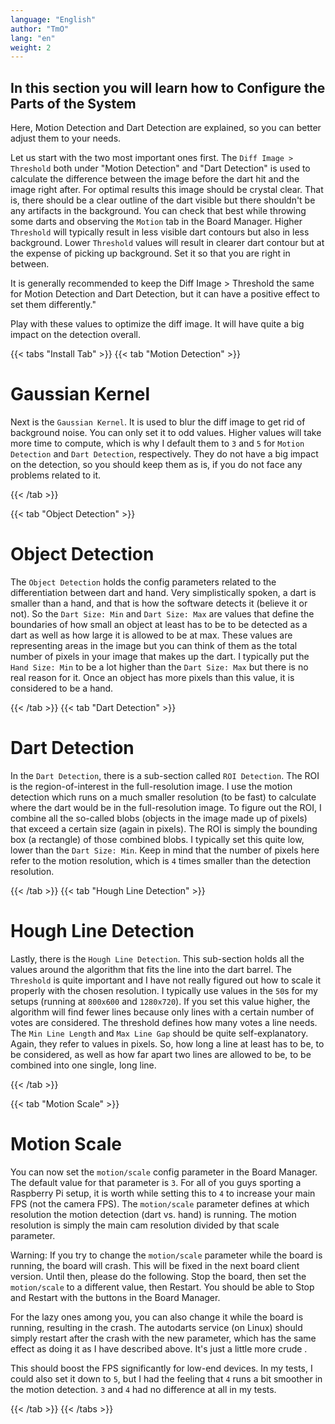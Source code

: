```yaml
---
language: "English"
author: "TmO"
lang: "en"
weight: 2
---
```


[comment]: <> (Maybe using this kind of switchable Table to keep things organized?)
[comment]: < > (spelling + wording)

## In this section you will learn how to Configure the Parts of the System

Here, Motion Detection and Dart Detection are explained, so you can better adjust them to your needs.

Let us start with the two most important ones first.
The `Diff Image > Threshold` both under "Motion Detection" and "Dart Detection" is used to calculate the difference between the image before the dart hit and the image right after.
For optimal results this image should be crystal clear.
That is, there should be a clear outline of the dart visible but there shouldn't be any artifacts in the background.
You can check that best while throwing some darts and observing the `Motion` tab in the Board Manager.
Higher `Threshold` will typically result in less visible dart contours but also in less background.
Lower `Threshold` values will result in clearer dart contour but at the expense of picking up background.
Set it so that you are right in between.

It is generally recommended to keep the Diff Image > Threshold the same for Motion Detection and Dart Detection, but it can have a positive effect to set them differently."

Play with these values to optimize the diff image.
It will have quite a big impact on the detection overall.

{{< tabs "Install Tab" >}}
{{< tab "Motion Detection" >}}

# Gaussian Kernel

Next is the `Gaussian Kernel`.
It is used to blur the diff image to get rid of background noise.
You can only set it to odd values.
Higher values will take more time to compute, which is why I default them to `3` and `5` for `Motion Detection` and `Dart Detection`, respectively.
They do not have a big impact on the detection, so you should keep them as is, if you do not face any problems related to it.

{{< /tab >}}

{{< tab "Object Detection" >}}

# Object Detection

The `Object Detection` holds the config parameters related to the differentiation between dart and hand.
Very simplistically spoken, a dart is smaller than a hand, and that is how the software detects it (believe it or not).
So the `Dart Size: Min` and `Dart Size: Max` are values that define the boundaries of how small an object at least has to be to be detected as a dart as well as how large it is allowed to be at max.
These values are representing areas in the image but you can think of them as the total number of pixels in your image that makes up the dart.
I typically put the `Hand Size: Min` to be a lot higher than the `Dart Size: Max` but there is no real reason for it.
Once an object has more pixels than this value, it is considered to be a hand.

{{< /tab >}}
{{< tab "Dart Detection" >}}

# Dart Detection

In the `Dart Detection`, there is a sub-section called `ROI Detection`.
The ROI is the region-of-interest in the full-resolution image.
I use the motion detection which runs on a much smaller resolution (to be fast) to calculate where the dart would be in the full-resolution image.
To figure out the ROI, I combine all the so-called blobs (objects in the image made up of pixels) that exceed a certain size (again in pixels).
The ROI is simply the bounding box (a rectangle) of those combined blobs.
I typically set this quite low, lower than the `Dart Size: Min`.
Keep in mind that the number of pixels here refer to the motion resolution, which is `4` times smaller than the detection resolution.

{{< /tab >}}
{{< tab "Hough Line Detection" >}}

# Hough Line Detection

Lastly, there is the `Hough Line Detection`.
This sub-section holds all the values around the algorithm that fits the line into the dart barrel.
The `Threshold` is quite important and I have not really figured out how to scale it properly with the chosen resolution.
I typically use values in the `50`s for my setups (running at `800x600` and `1280x720`).
If you set this value higher, the algorithm will find fewer lines because only lines with a certain number of votes are considered.
The threshold defines how many votes a line needs.
The `Min Line Length` and `Max Line Gap` should be quite self-explanatory.
Again, they refer to values in pixels.
So, how long a line at least has to be, to be considered, as well as how far apart two lines are allowed to be, to be combined into one single, long line.

{{< /tab >}}

{{< tab "Motion Scale" >}}

# Motion Scale

You can now set the `motion/scale` config parameter in the Board Manager. The default value for that parameter is `3`. For all of you guys sporting a Raspberry Pi setup, it is worth while setting this to `4` to increase your main FPS (not the camera FPS). The `motion/scale` parameter defines at which resolution the motion detection (dart vs. hand) is running. The motion resolution is simply the main cam resolution divided by that scale parameter.

Warning: If you try to change the `motion/scale` parameter while the board is running, the board will crash. This will be fixed in the next board client version. Until then, please do the following. Stop the board, then set the `motion/scale` to a different value, then Restart. You should be able to Stop and Restart with the buttons in the Board Manager.

For the lazy ones among you, you can also change it while the board is running, resulting in the crash. The autodarts service (on Linux) should simply restart after the crash with the new parameter, which has the same effect as doing it as I have described above. It's just a little more crude .

This should boost the FPS significantly for low-end devices. In my tests, I could also set it down to `5`, but I had the feeling that `4` runs a bit smoother in the motion detection. `3` and `4` had no difference at all in my tests.

{{< /tab >}}
{{< /tabs >}}

